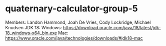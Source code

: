 # quaternary-calculator-group-5

Members: Landon Hammond, Joah De Vries, Cody Lockridge, Michael Knudsen
JDK 18: 
  Windows: https://download.oracle.com/java/18/latest/jdk-18_windows-x64_bin.exe
  Mac: https://www.oracle.com/java/technologies/downloads/#jdk18-mac
